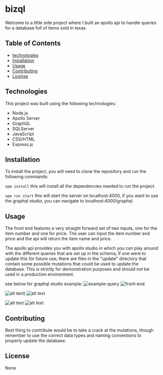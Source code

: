 # bizql

Welcome to a little side project where I built an apollo api to handle queries for a database full of items sold in texas.

## Table of Contents
- [technologies](#technologies)
- [Installation](#installation)
- [Usage](#usage)
- [Contributing](#contributing)
- [License](#license)

## Technologies

This project was built using the following technologies:
- Node.js
- Apollo Server
- GraphQL
- SQLServer
- JavaScript
- CSS/HTML
- Express.js

## Installation

To install the project, you will need to clone the repository and run the following commands:

```npm install```
this will install all the dependencies needed to run the project.

```npm run start```
this will start the server on localhost:4000,
if you want to use the graphql studio, you can navigate to localhost:4000/graphql

## Usage

The front end features a very straight forward set of two inputs, one for the item number and one for price. The user can input the item number and price and the api will return the item name and price.

The apollo api provides you with apollo studio in which you can play around with the different queries that are set up in the schema, if one were to update this for future use; there are files in the "update" directory that contain some possible mutations that could be used to update the database. This is strictly for demonstration purposes and should not be used in a production environment.

see below for graphql studio example:
![example-query](./public\assets\graphql.png)
![front-end](./public/assets\front-end.png)

![alt text]([https://github.com/caldallas/bizql/graphql.png))
![alt text]([https://github.com/caldallas/bizql/front-end.png])

![alt text](./graphql.png?raw=true)
![alt text](./front-end?raw=true)

## Contributing

Best thing to contribute would be to take a crack at the mutations, though remember to use the correct data types and naming conventions to properly update the database. 

## License

None
```
